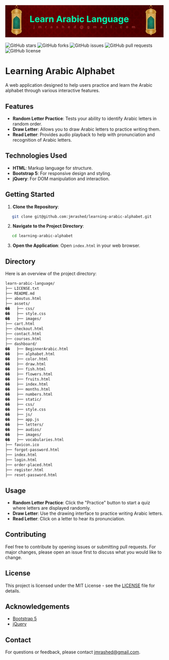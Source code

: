 <img src="./learn-arabic-language.png">

![GitHub stars](https://img.shields.io/github/stars/jmrashed/learning-arabic-alphabet?style=social)
![GitHub forks](https://img.shields.io/github/forks/jmrashed/learning-arabic-alphabet?style=social)
![GitHub issues](https://img.shields.io/github/issues/jmrashed/learning-arabic-alphabet)
![GitHub pull requests](https://img.shields.io/github/issues-pr/jmrashed/learning-arabic-alphabet)
![GitHub license](https://img.shields.io/github/license/jmrashed/learning-arabic-alphabet)

# Learning Arabic Alphabet

A web application designed to help users practice and learn the Arabic alphabet through various interactive features.

## Features

- **Random Letter Practice**: Tests your ability to identify Arabic letters in random order.
- **Draw Letter**: Allows you to draw Arabic letters to practice writing them.
- **Read Letter**: Provides audio playback to help with pronunciation and recognition of Arabic letters.

## Technologies Used

- **HTML**: Markup language for structure.
- **Bootstrap 5**: For responsive design and styling.
- **jQuery**: For DOM manipulation and interaction.

## Getting Started

1. **Clone the Repository**:
```bash
   git clone git@github.com:jmrashed/learning-arabic-alphabet.git
```
   
2. **Navigate to the Project Directory**:
```bash
   cd learning-arabic-alphabet
```
   
3. **Open the Application**:
   Open `index.html` in your web browser.

## Directory
Here is an overview of the project directory:

```
learn-arabic-language/
├── LICENSE.txt
├── README.md
├── aboutus.html
├── assets/
��   ├── css/
��   ├── style.css
��   ├── images/
├── cart.html
├── checkout.html
├── contact.html
├── courses.html
├── dashboard/
��   ├── BeginnerArabic.html
��   ├── alphabet.html
��   ├── color.html
��   ├── draw.html
��   ├── fish.html
��   ├── flowers.html
��   ├── fruits.html
��   ├── index.html
��   ├── months.html
��   ├── numbers.html
��   ├── static/
��   ├── css/
��   ├── style.css
��   ├── js/
��   ├── app.js
��   ├── letters/
��   ├── audios/
��   ├── images/
��   ├── vocabularies.html
├── favicon.ico
├── forgot-password.html
├── index.html
├── login.html
├── order-placed.html
├── register.html
├── reset-password.html
```


## Usage

- **Random Letter Practice**: Click the "Practice" button to start a quiz where letters are displayed randomly.
- **Draw Letter**: Use the drawing interface to practice writing Arabic letters.
- **Read Letter**: Click on a letter to hear its pronunciation.

## Contributing

Feel free to contribute by opening issues or submitting pull requests. For major changes, please open an issue first to discuss what you would like to change.

## License

This project is licensed under the MIT License - see the [LICENSE](LICENSE) file for details.

## Acknowledgements

- [Bootstrap 5](https://getbootstrap.com/)
- [jQuery](https://jquery.com/)

## Contact

For questions or feedback, please contact [jmrashed@gmail.com](mailto:jmrashed@gmail.com). 